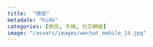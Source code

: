 ```yaml
---
title:  "微信"
metadate: "hide"
categories: [微信, 手機, 社交網絡]
image: "/assets/images/wechat_mobile_14.jpg"
---
```


